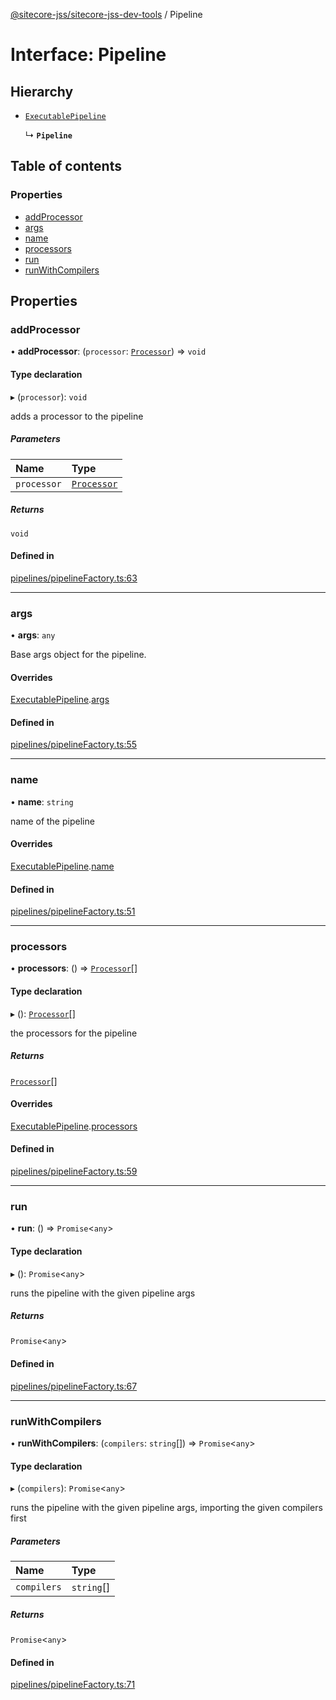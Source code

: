 [@sitecore-jss/sitecore-jss-dev-tools](../README.md) / Pipeline

# Interface: Pipeline

## Hierarchy

- [`ExecutablePipeline`](ExecutablePipeline.md)

  ↳ **`Pipeline`**

## Table of contents

### Properties

- [addProcessor](Pipeline.md#addprocessor)
- [args](Pipeline.md#args)
- [name](Pipeline.md#name)
- [processors](Pipeline.md#processors)
- [run](Pipeline.md#run)
- [runWithCompilers](Pipeline.md#runwithcompilers)

## Properties

### addProcessor

• **addProcessor**: (`processor`: [`Processor`](Processor.md)) => `void`

#### Type declaration

▸ (`processor`): `void`

adds a processor to the pipeline

##### Parameters

| Name | Type |
| :------ | :------ |
| `processor` | [`Processor`](Processor.md) |

##### Returns

`void`

#### Defined in

[pipelines/pipelineFactory.ts:63](https://github.com/Sitecore/jss/blob/af0e5cf02/packages/sitecore-jss-dev-tools/src/pipelines/pipelineFactory.ts#L63)

___

### args

• **args**: `any`

Base args object for the pipeline.

#### Overrides

[ExecutablePipeline](ExecutablePipeline.md).[args](ExecutablePipeline.md#args)

#### Defined in

[pipelines/pipelineFactory.ts:55](https://github.com/Sitecore/jss/blob/af0e5cf02/packages/sitecore-jss-dev-tools/src/pipelines/pipelineFactory.ts#L55)

___

### name

• **name**: `string`

name of the pipeline

#### Overrides

[ExecutablePipeline](ExecutablePipeline.md).[name](ExecutablePipeline.md#name)

#### Defined in

[pipelines/pipelineFactory.ts:51](https://github.com/Sitecore/jss/blob/af0e5cf02/packages/sitecore-jss-dev-tools/src/pipelines/pipelineFactory.ts#L51)

___

### processors

• **processors**: () => [`Processor`](Processor.md)[]

#### Type declaration

▸ (): [`Processor`](Processor.md)[]

the processors for the pipeline

##### Returns

[`Processor`](Processor.md)[]

#### Overrides

[ExecutablePipeline](ExecutablePipeline.md).[processors](ExecutablePipeline.md#processors)

#### Defined in

[pipelines/pipelineFactory.ts:59](https://github.com/Sitecore/jss/blob/af0e5cf02/packages/sitecore-jss-dev-tools/src/pipelines/pipelineFactory.ts#L59)

___

### run

• **run**: () => `Promise`\<`any`\>

#### Type declaration

▸ (): `Promise`\<`any`\>

runs the pipeline with the given pipeline args

##### Returns

`Promise`\<`any`\>

#### Defined in

[pipelines/pipelineFactory.ts:67](https://github.com/Sitecore/jss/blob/af0e5cf02/packages/sitecore-jss-dev-tools/src/pipelines/pipelineFactory.ts#L67)

___

### runWithCompilers

• **runWithCompilers**: (`compilers`: `string`[]) => `Promise`\<`any`\>

#### Type declaration

▸ (`compilers`): `Promise`\<`any`\>

runs the pipeline with the given pipeline args, importing the given compilers first

##### Parameters

| Name | Type |
| :------ | :------ |
| `compilers` | `string`[] |

##### Returns

`Promise`\<`any`\>

#### Defined in

[pipelines/pipelineFactory.ts:71](https://github.com/Sitecore/jss/blob/af0e5cf02/packages/sitecore-jss-dev-tools/src/pipelines/pipelineFactory.ts#L71)
